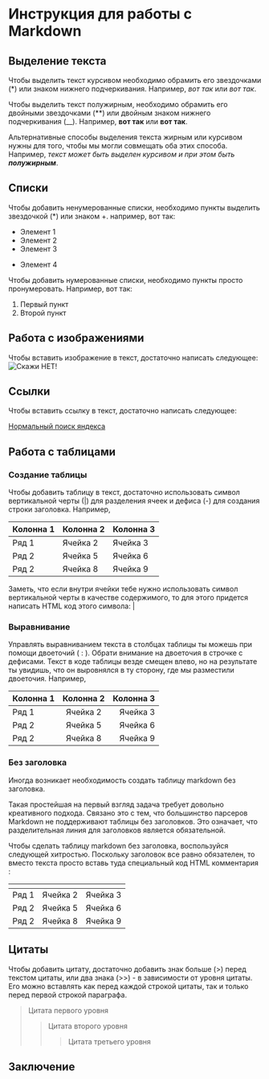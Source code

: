 # Инструкция для работы с Markdown

## Выделение текста

Чтобы выделить текст курсивом необходимо обрамить его звездочками (*) или знаком нижнего подчеркивания. Например, *вот так* или _вот так_.

Чтобы выделить текст полужирным, необходимо обрамить его двойными звездочками (**) или двойным знаком нижнего подчеркивания (__). Например, **вот так** или __вот так__.

Альтернативные способы выделения текста жирным или курсивом нужны для того, чтобы мы могли совмещать оба этих способа. Например,  _текст может быть выделен курсивом и при этом быть **полужирным**_.

## Списки

Чтобы добавить ненумерованные списки, необходимо пункты выделить звездочкой (*) или знаком +. например, вот так:
* Элемент 1
* Элемент 2
* Элемент 3
+ Элемент 4

Чтобы добавить нумерованные списки, необходимо пункты просто пронумеровать. Например, вот так:
1. Первый пункт
2. Второй пункт

## Работа с изображениями

Чтобы вставить изображение в текст, достаточно написать следующее:
![Скажи НЕТ!](photo_2024-01-12_12-19-03.jpg)

## Ссылки

Чтобы вставить ссылку в текст, достаточно написать следующее:

[Нормальный поиск яндекса](https://ya.ru/ "https://ya.ru/")

## Работа с таблицами

### Создание таблицы

Чтобы добавить таблицу в текст, достаточно использовать символ вертикальной черты (|) для разделения ячеек и дефиса (-) для создания строки заголовка. Например,

| Колонна 1 | Колонна 2 | Колонна 3|
|-----------|-----------|----------|
| Ряд 1 | Ячейка 2| Ячейка 3|
| Ряд 2 | Ячейка 5| Ячейка 6|
| Ряд 2 | Ячейка 8| Ячейка 9|

Заметь, что если внутри ячейки тебе нужно использовать символ вертикальной черты в качестве содержимого, то для этого придется написать HTML код этого символа: &#124;

### Выравнивание

Управлять выравниванием текста в столбцах таблицы ты можешь при помощи двоеточий ( : ). Обрати внимание на двоеточия в строчке с дефисами. Текст в коде таблицы везде смещен влево, но на результате ты увидишь, что он выровнялся в ту сторону, где мы разместили двоеточия. Например,

| Колонна 1 | Колонна 2 | Колонна 3|
|:-----------|:-----------:|----------:|
| Ряд 1 | Ячейка 2| Ячейка 3|
| Ряд 2 | Ячейка 5| Ячейка 6|
| Ряд 2 | Ячейка 8| Ячейка 9|

### Без заголовка

Иногда возникает необходимость создать таблицу markdown без заголовка.

Такая простейшая на первый взгляд задача требует довольно креативного подхода. Связано это с тем, что большинство парсеров Markdown не поддерживают таблицы без заголовков. Это означает, что разделительная линия для заголовков является обязательной.

Чтобы сделать таблицу markdown без заголовка, воспользуйся следующей хитростью. Поскольку заголовок все равно обязателен, то вместо текста просто вставь туда специальный код HTML комментария <!-- -->:

| <!-- --> | <!-- --> | <!-- --> |
|:-----------|:-----------:|----------:|
| Ряд 1 | Ячейка 2| Ячейка 3|
| Ряд 2 | Ячейка 5| Ячейка 6|
| Ряд 2 | Ячейка 8| Ячейка 9|

## Цитаты

Чтобы добавить цитату, достаточно добавить знак больше (>) перед текстом цитаты, или два знака (>>) - в зависимости от уровня цитаты. Его можно вставлять как перед каждой строкой цитаты, так и только перед первой строкой параграфа.

> Цитата первого уровня
>> Цитата второго уровня
>>> Цитата третьего уровня

## Заключение